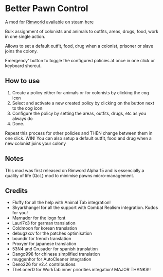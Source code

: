 ﻿# Better Pawn Control 

A mod for [Rimworld](https://rimworldgame.com/) available on steam [here](https://steamcommunity.com/sharedfiles/filedetails/?id=1541460369)

Bulk assignment of colonists and animals to outfits, areas, drugs, food, work in one single action.

Allows to set a default outfit, food, drug when a colonist, prisoner or slave joins the colony. 

Emergency' button to toggle the configured policies at once in one click or keyboard shorcut. 

## How to use
1. Create a policy either for animals or for colonists by clicking the cog icon
2. Select and activate a new created policy by clicking on the button next to the cog icon
3. Configure the policy by setting the areas, outfits, drugs, etc as you always do
4. Done.

Repeat this process for other policies and THEN change between them in one click. WIN!
You can also setup a default outfit, food and drug when a new colonist joins your colony</content>

## Notes

This mod was first released on Rimword Alpha 15 and is essencially a quality of life (QoL) mod to minimise pawns micro-management. 

## Credits
- Fluffy for all the help with Animal Tab integration!
- Skyarkhangel for all the support with Combat Realism integration. Kudos for you!
- Marnador for the logo [font](https://ludeon.com/forums/index.php?topic=11022.0)
- Lauri7x3 for german translation
- Coldmoon for korean translation
- debugzxcv for the patches optimisation
- boundir for french translation
- Proxyer for japanese translation
- 53N4 and Crusader for spanish translation
- Dango998 for chinese simplified translation
- muggenhor for AutoCleaner integration
- Deno226 for v2.4 contributions
- TheLonerD for WorkTab inner priorities integation! MAJOR THANKS!!
